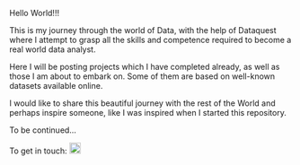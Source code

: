 Hello World!!!

This is my journey through the world of Data, with the help of Dataquest where I attempt to grasp all the skills and competence required to become a real world data analyst. 

Here I will be posting  projects which I have completed already, as well as those I am about to embark on. Some of them are based on well-known datasets available online. 

I would like to share this beautiful journey with the rest of the World and perhaps inspire someone, like I was inspired when I started this repository. 

To be continued…

To get in touch: <td><a href="https://https://www.linkedin.com/in/nick-kobets/" target="_blank" rel="noopener"><img src="https://icon.signature.email/social/linkedin-square-small-0077b5-FFFFFF.png" alt="LinkedIn icon" width="20" height="20" border="0" /></a>&nbsp;&nbsp;
